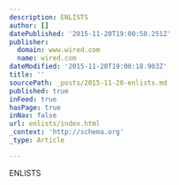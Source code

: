 ```yaml
---
description: ENLISTS
author: []
datePublished: '2015-11-20T19:00:50.251Z'
publisher:
  domain: www.wired.com
  name: wired.com
dateModified: '2015-11-20T19:00:18.903Z'
title: ''
sourcePath: _posts/2015-11-20-enlists.md
published: true
inFeed: true
hasPage: true
inNav: false
url: enlists/index.html
_context: 'http://schema.org'
_type: Article

---
```

ENLISTS